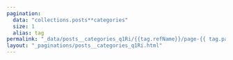 ```yaml
---
pagination:
  data: "collections.posts**categories"
  size: 1
  alias: tag
permalink: "_data/posts__categories_q1Ri/{{tag.refName}}/page-{{ tag.pageNumber }}.json"
layout: "_paginations/posts__categories_q1Ri.html"
---
```

